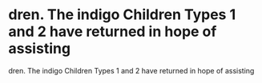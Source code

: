 # dren. The indigo Children Types 1 and 2 have returned in hope of assisting

dren. The indigo Children Types 1 and 2 have returned in hope of assisting